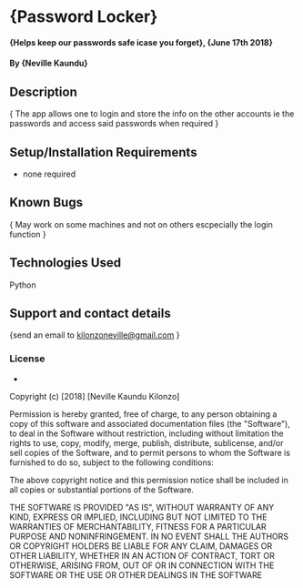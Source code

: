 # {Password Locker}
#### {Helps keep our passwords safe icase you forget}, {June 17th 2018}
#### By **{Neville Kaundu}**
## Description
{ The app allows one to login and store the info on the other accounts ie the passwords and access said passwords when required }
## Setup/Installation Requirements
* none required

## Known Bugs
{ May work on some machines and not on others escpecially the login function }
## Technologies Used
Python
## Support and contact details
{send an email to kilonzoneville@gmail.com }
### License
*

Copyright (c) [2018] [Neville Kaundu Kilonzo]

Permission is hereby granted, free of charge, to any person obtaining a copy
of this software and associated documentation files (the "Software"), to deal
in the Software without restriction, including without limitation the rights
to use, copy, modify, merge, publish, distribute, sublicense, and/or sell
copies of the Software, and to permit persons to whom the Software is
furnished to do so, subject to the following conditions:

The above copyright notice and this permission notice shall be included in all
copies or substantial portions of the Software.

THE SOFTWARE IS PROVIDED "AS IS", WITHOUT WARRANTY OF ANY KIND, EXPRESS OR
IMPLIED, INCLUDING BUT NOT LIMITED TO THE WARRANTIES OF MERCHANTABILITY,
FITNESS FOR A PARTICULAR PURPOSE AND NONINFRINGEMENT. IN NO EVENT SHALL THE
AUTHORS OR COPYRIGHT HOLDERS BE LIABLE FOR ANY CLAIM, DAMAGES OR OTHER
LIABILITY, WHETHER IN AN ACTION OF CONTRACT, TORT OR OTHERWISE, ARISING FROM,
OUT OF OR IN CONNECTION WITH THE SOFTWARE OR THE USE OR OTHER DEALINGS IN THE
SOFTWARE
